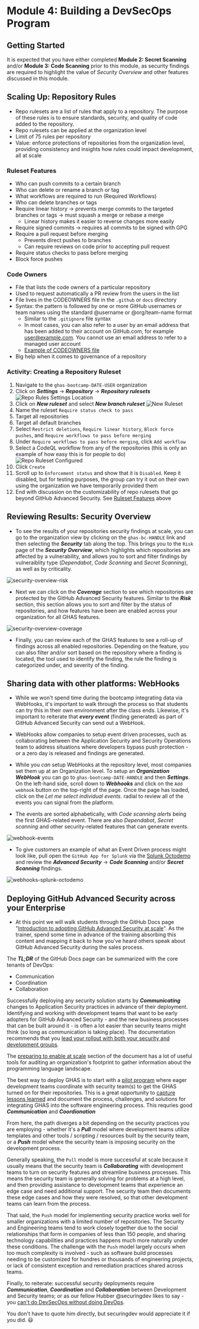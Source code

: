 # Module 4: Building a DevSecOps Program

## Getting Started

It is expected that you have either completed **Module 2: Secret Scanning** and/or **Module 3: Code Scanning** prior to this module, as security findings are required to highlight the value of _Security Overview_ and other features discussed in this module.

<!-- CODEOWNERS - add this part to here

Branch protection rules for CodeQL -- how to implement CodeQL using those rules 

Branch protection rules can be modified in the repo or at the org level 

Makes more sense to manage them at the org level for standard things and then at the repo level for project specific needs -->

## Scaling Up: Repository Rules

- Repo rulesets are a list of rules that apply to a repository. The purpose of these rules is to ensure standards, security, and quality of code added to the repository.
- Repo rulesets can be applied at the organization level
- Limit of 75 rules per repository
- Value: enforce protections of repositories from the organization level, providing consistency and insights how rules could impact development, all at scale

### Ruleset Features

- Who can push commits to a certain branch
- Who can delete or rename a branch or tag
- What workflows are required to run (Required Workflows)
- Who can delete branches or tags
- Require linear history -> prevents merge commits to the targeted branches or tags -> must squash a merge or rebase a merge
  - Linear history makes it easier to reverse changes more easily
- Require signed commits -> requires all commits to be signed with GPG
- Require a pull request before merging
  - Prevents direct pushes to branches
  - Can require reviews on code prior to accepting pull request
- Require status checks to pass before merging
- Block force pushes

<!-- We'll do the activity once we have confirmed that CodeQL can be used as a required workflow. For now, we can skip this part and move on to the rest of the module. 

CodeQL cannot be a required workflow. The way the yaml files are read, CodeQL scans are ignored. Not all repos that have code scanning are using advanced setup, which causes a conflict as the branch protection rules don't know if CodeQL is being run.

Need to confirm this further.-->

### Code Owners

- File that lists the code owners of a particular repository
- Used to request automatically a PR review from the users in the list
- File lives in the CODEOWNERS file in the `.github` or `docs` directory
- Syntax: the pattern is followed by one or more GitHub usernames or team names using the standard @username or @org/team-name format
  - Similar to the `.gitignore` file syntax
  - In most cases, you can also refer to a user by an email address that has been added to their account on GitHub.com, for example [user@example.com](user@example.com). You cannot use an email address to refer to a managed user account
  - [Example of CODEOWNERS file](https://docs.github.com/en/enterprise-cloud@latest/repositories/managing-your-repositorys-settings-and-features/customizing-your-repository/about-code-owners#example-of-a-codeowners-file)
- Big help when it comes to governance of a repository

### Activity: Creating a Repository Ruleset

1. Navigate to the `ghas-bootcamp-DATE-USER` organization
2. Click on **_Settings_** -> **_Repository_** -> **_Repository rulesets_**
  ![Repo Rules Settings Location](images/repo-rulesets-location.png)
3. Click on **_New ruleset_** and select **_New branch ruleset_**
  ![New Ruleset](images/new-ruleset.png)
4. Name the ruleset `Require status check to pass`
5. Target all repositories
6. Target all default branches
7. Select `Restrict deletions`, `Require linear history`, `Block force pushes`, and `Require workflows to pass before merging`
8. Under `Require workflows to pass before merging`, click `Add workflow`
9. Select a CodeQL workflow from any of the repositories (this is only an example of how easy this is for people to do)
  ![Repo Ruleset Configured](images/repo-ruleset-configured.png)
10. Click `Create`
11. Scroll up to `Enforcement status` and show that it is `Disabled`. Keep it disabled, but for testing purposes, the group can try it out on their own using the organization we have temporarily provided them
12. End with discussion on the customizability of repo rulesets that go beyond GitHub Advanced Security. See [Ruleset Features](#ruleset-features) above

## Reviewing Results: Security Overview

- To see the results of your repositories security findings at scale, you can go to the organization view by clicking on the `ghas-bc-HANDLE` link and then selecting the **_Security_** tab along the top. This brings you to the `Risk` page of the **_Security Overview_**, which highlights which repositories are affected by a vulnerability, and allows you to sort and filter findings by vulneraiblity type (_Dependabot_, _Code Scanning_ and _Secret Scanning_), as well as by criticality.

![security-overview-risk](https://user-images.githubusercontent.com/22803099/236025079-94d45e14-01ae-4bcd-9794-21aac8861a8d.png)

- Next we can click on the **_Coverage_** section to see which repositories are protected by the GitHub Advanced Security features. Similar to the **_Risk_** section, this section allows you to sort and filter by the status of repositories, and how features have been are enabled across your organization for all GHAS features.

![security-overview-coverage](https://user-images.githubusercontent.com/22803099/236025110-26d67010-e372-43ce-a1dd-9a26d85a731a.png)

- Finally, you can review each of the GHAS features to see a roll-up of findings across all enabled repositories. Depending on the feature, you can also filter and/or sort based on the repository where a finding is located, the tool used to identify the finding, the rule the finding is categorized under, and severity of the finding.

## Sharing data with other platforms: WebHooks

- While we won't spend time during the bootcamp integrating data via WebHooks, it's important to walk through the process so that students can try this in their own environment after the class ends. Likewise, it's important to reiterate that **_every event_** (finding generated) as part of GitHub Advanced Security can send out a WebHook.

- WebHooks allow companies to setup event driven processes, such as collaborating between the Application Security and Security Operations team to address situations where developers bypass push protection - or a zero day is released and findings are generated.

- While you _can_ setup WebHooks at the repository level, most companies set them up at an Organization level. To setup an **_Organization WebHook_** you can go to `ghas-bootcamp-DATE-HANDLE` and then **_Settings_**. On the left-hand side, scroll down to **_Webhooks_** and click on the `Add webhook` button on the top-right of the page. Once the page has loaded, click on the _Let me select individual events._ radial to review all of the events you can signal from the platform.

- The events are sorted alphabetically, with _Code scanning alerts_ being the first GHAS-related event. There are also _Dependabot_, _Secret scanning_ and other security-related features that can generate events.

![webhook-events](https://user-images.githubusercontent.com/22803099/236025249-3bb1c040-1a07-4a02-857c-e2ddf463684f.png)

- To give customers an example of what an Event Driven process might look like, pull open the `GitHub App for Splunk` via the [Splunk Octodemo](https://splunk-octodemo.com/) and review the **_Advanced Security_** ->  **_Code Scanning_** and/or **_Secret Scanning_** findings.

![webhooks-splunk-octodemo](https://user-images.githubusercontent.com/22803099/236025325-451fa660-c3b8-4b7a-bbb5-23ceafbf8985.png)

## Deploying GitHub Advanced Security across your Enterprise

- At this point we will walk students through the GitHub Docs page "[Introduction to adopting GitHub Advanced Security at scale](https://docs.github.com/en/enterprise-cloud@latest/code-security/adopting-github-advanced-security-at-scale/introduction-to-adopting-github-advanced-security-at-scale)". As the trainer, spend some time in advance of the training absorbing this content and mapping it back to how you've heard others speak about GitHub Advanced Security during the sales process.

The **_TL;DR_** of the GitHub Docs page can be summarized with the core tenants of DevOps:

- Communication
- Coordination
- Collaboration

Successfully deploying any security solution starts by **_Communicating_** changes to Application Security practices in advance of their deployment. Identifying and working with development teams that want to be early adopters for GitHub Advanced Security - and the new business processes that can be built around it - is often a lot easier than security teams might think (so long as communication is taking place). The documentation recommends that you [lead your rollout with both your security and development groups](https://docs.github.com/en/enterprise-cloud@latest/code-security/adopting-github-advanced-security-at-scale/phase-1-align-on-your-rollout-strategy-and-goals#lead-your-rollout-with-both-your-security-and-development-groups).

The [preparing to enable at scale](https://docs.github.com/en/enterprise-cloud@latest/code-security/adopting-github-advanced-security-at-scale/phase-2-preparing-to-enable-at-scale) section of the document has a lot of useful tools for auditing an organization's footprint to gather information about the programming language landscape.

The best way to deploy GHAS is to start with a [pilot program](https://docs.github.com/en/enterprise-cloud@latest/code-security/adopting-github-advanced-security-at-scale/phase-3-pilot-programs) where eager development teams coordinate with security team(s) to get the GHAS turned on for their repositories. This is a great opportunity to [capture lessons learned](https://docs.github.com/en/enterprise-cloud@latest/code-security/adopting-github-advanced-security-at-scale/phase-4-create-internal-documentation) and document the process, challenges, and solutions for integrating GHAS into the software engineering process. This requries good **_Communication_** and **_Coordionation_**

From here, the path diverges a bit depending on the security practices you are employing - whether it's a **_Pull_** model where development teams utilize templates and other tools / scripting / resources built by the security team, or a **_Push_** model where the security team is imposing security on the development process.

Generally speaking, the `Pull` model is more successful at scale because it usually means that the security team is **_Collaborating_** with development teams to turn on security features and streamline business processes. This means the security team is generally solving for problems at a high level, and then providing assistance to development teams that experience an edge case and need additional support. The security team then documents these edge cases and how they were resolved, so that other development teams can learn from the process.

That said, the `Push` model for implementing security practice works well for smaller organizations with a limited number of repositories. The Security and Engineering teams tend to work closely together due to the social relationships that form in companies of less than 150 people, and sharing technology capabilities and practices happens much more naturally under these conditions. The challenge with the `Push` model largely occurs when too much complexity is involved - such as software build processes needing to be customized for hundres or thousands of engineering projects, or lack of consistent exception and remediation practices shared across teams.

Finally, to reiterate: successful security deployments require **_Communication_**, **_Coordination_** and **_Collaboration_** between Development and Security teams; or as our fellow Hubber @securingdev likes to say - you [can't do DevSecOps without doing DevOps](https://securing.dev/posts/no-devsecops-without-devops/).

You don't have to quote him directly, but securingdev would appreciate it if you did. 😃
